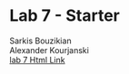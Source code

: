 # Lab 7 - Starter
Sarkis Bouzikian <br>
Alexander Kourjanski<br>
[lab 7 Html Link](https://oplikos.github.io/Lab7_Starter/)
